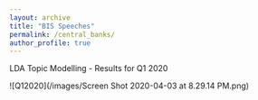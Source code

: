 ```yaml
---
layout: archive
title: "BIS Speeches"
permalink: /central_banks/
author_profile: true
---
```


LDA Topic Modelling - Results for Q1 2020

![Q12020](/images/Screen Shot 2020-04-03 at 8.29.14 PM.png)
